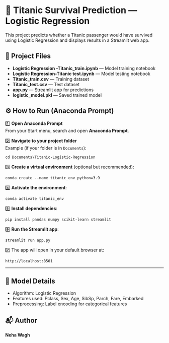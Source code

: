 # 🚢 Titanic Survival Prediction — Logistic Regression

This project predicts whether a Titanic passenger would have survived using Logistic Regression and displays results in a Streamlit web app.

## 📂 Project Files
- **Logistic Regression -Titanic_train.ipynb** — Model training notebook
- **Logistic Regression-Titanic test.ipynb** — Model testing notebook
- **Titanic_train.csv** — Training dataset
- **Titanic_test.csv** — Test dataset
- **app.py** — Streamlit app for predictions
- **logistic_model.pkl** — Saved trained model

## ⚙️ How to Run (Anaconda Prompt)

1️⃣ **Open Anaconda Prompt**  
From your Start menu, search and open **Anaconda Prompt**.

2️⃣ **Navigate to your project folder**  
Example (if your folder is in `Documents`):
```
cd Documents\Titanic-Logistic-Regression
```

3️⃣ **Create a virtual environment** (optional but recommended):
```
conda create --name titanic_env python=3.9
```

4️⃣ **Activate the environment**:
```
conda activate titanic_env
```

5️⃣ **Install dependencies**:
```
pip install pandas numpy scikit-learn streamlit
```

6️⃣ **Run the Streamlit app**:
```
streamlit run app.py
```

7️⃣ The app will open in your default browser at:
```
http://localhost:8501
```

---

## 🧠 Model Details
- Algorithm: Logistic Regression
- Features used: Pclass, Sex, Age, SibSp, Parch, Fare, Embarked
- Preprocessing: Label encoding for categorical features


## 📬 Author
**Neha Wagh**
